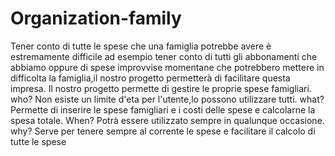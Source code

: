# Organization-family
Tener conto di tutte le spese che una famiglia potrebbe avere è estremamente difficile ad esempio tener conto di tutti gli abbonamenti che abbiamo oppure di spese improvvise momentane che potrebbero mettere in difficolta la famiglia,il nostro progetto permetterà di facilitare questa impresa.
Il nostro progetto permette di gestire le proprie spese famigliari.
who? 
Non esiste un limite d'eta per l'utente,lo possono utilizzare tutti.
what?
Permette di inserire le spese famigliari e i costi delle spese e calcolarne la spesa totale.
When?
Potrà essere utilizzato sempre  in qualunque occasione.
why?
Serve per tenere sempre al corrente le spese  e facilitare il calcolo di tutte le spese

